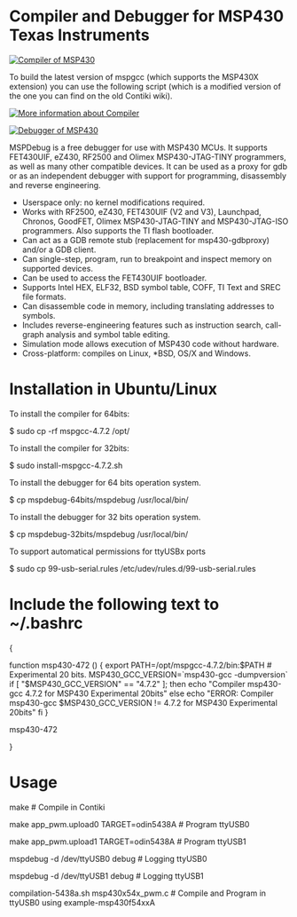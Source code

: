 Compiler and Debugger for MSP430 Texas Instruments
==================================================

[![Compiler of MSP430](https://github.com/tecip-nes/contiki-tres/wiki/Building-the-latest-version-of-mspgcc)](https://github.com/tecip-nes/contiki-tres/wiki/Building-the-latest-version-of-mspgcc)

To build the latest version of mspgcc (which supports the MSP430X extension) you can use the following script (which is a modified version of the one you can find on the old Contiki wiki).

[![More information about Compiler](https://github.com/contiki-os/contiki/wiki/Setup-Contiki-Toolchain-in-Arch-Linux)](https://github.com/contiki-os/contiki/wiki/Setup-Contiki-Toolchain-in-Arch-Linux)

[![Debugger of MSP430](https://github.com/dlbeer/mspdebug)](https://github.com/dlbeer/mspdebug)

MSPDebug is a free debugger for use with MSP430 MCUs. It supports FET430UIF, eZ430, RF2500 and Olimex MSP430-JTAG-TINY programmers, as well as many other compatible devices. It can be used as a proxy for gdb or as an independent debugger with support for programming, disassembly and reverse engineering.

  * Userspace only: no kernel modifications required.
  * Works with RF2500, eZ430, FET430UIF (V2 and V3), Launchpad, Chronos,
    GoodFET, Olimex MSP430-JTAG-TINY and MSP430-JTAG-ISO programmers.
    Also supports the TI flash bootloader.
  * Can act as a GDB remote stub (replacement for msp430-gdbproxy)
    and/or a GDB client.
  * Can single-step, program, run to breakpoint and inspect memory on
    supported devices.
  * Can be used to access the FET430UIF bootloader.
  * Supports Intel HEX, ELF32, BSD symbol table, COFF, TI Text and
    SREC file formats.
  * Can disassemble code in memory, including translating addresses to
    symbols.
  * Includes reverse-engineering features such as instruction search,
    call-graph analysis and symbol table editing.
  * Simulation mode allows execution of MSP430 code without hardware.
  * Cross-platform: compiles on Linux, *BSD, OS/X and Windows.

Installation in Ubuntu/Linux
============================

To install the compiler for 64bits:

$ sudo cp -rf mspgcc-4.7.2 /opt/

To install the compiler for 32bits:

$ sudo install-mspgcc-4.7.2.sh

To install the debugger for 64 bits operation system.

$ cp mspdebug-64bits/mspdebug /usr/local/bin/ 

To install the debugger for 32 bits operation system.

$ cp mspdebug-32bits/mspdebug /usr/local/bin/ 

To support automatical permissions for ttyUSBx ports

$ sudo cp 99-usb-serial.rules  /etc/udev/rules.d/99-usb-serial.rules

Include the following text to ~/.bashrc
=======================================
{

function msp430-472 () {
    export PATH=/opt/mspgcc-4.7.2/bin:$PATH  # Experimental 20 bits.
    MSP430_GCC_VERSION=`msp430-gcc -dumpversion`
    if [ "$MSP430_GCC_VERSION" == "4.7.2" ]; then
        echo "Compiler msp430-gcc 4.7.2 for MSP430 Experimental 20bits"
    else
        echo "ERROR: Compiler msp430-gcc $MSP430_GCC_VERSION != 4.7.2 for MSP430 Experimental 20bits"
    fi
}

msp430-472

}

Usage 
=====

make                # Compile in Contiki

make app_pwm.upload0  TARGET=odin5438A    # Program ttyUSB0

make app_pwm.upload1  TARGET=odin5438A    # Program ttyUSB1

mspdebug -d /dev/ttyUSB0 debug      # Logging ttyUSB0

mspdebug -d /dev/ttyUSB1 debug      # Logging ttyUSB1

compilation-5438a.sh msp430x54x_pwm.c   # Compile and Program in ttyUSB0 using example-msp430f54xxA


